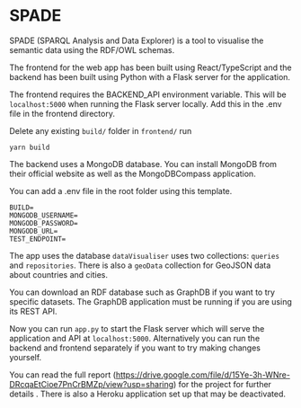 # SPADE

SPADE (SPARQL Analysis and Data Explorer) is a tool to visualise the semantic data using the RDF/OWL schemas.

The frontend for the web app has been built using React/TypeScript and the backend has been built using Python with a Flask server for the application.

The frontend requires the BACKEND_API environment variable. This will be ```localhost:5000``` when running the Flask server locally. Add this in the .env file in the frontend directory.

Delete any existing ```build/``` folder in ```frontend/``` run 
```
yarn build
```

The backend uses a MongoDB database. You can install MongoDB from their official website as well as the MongoDBCompass application. 

You can add a .env file in the root folder using this template.
```
BUILD=
MONGODB_USERNAME=
MONGODB_PASSWORD=
MONGODB_URL=
TEST_ENDPOINT=
```

The app uses the database ```dataVisualiser``` uses two collections: ```queries``` and ```repositories```. There is also a ```geoData``` collection for GeoJSON data about countries and cities.

You can download an RDF database such as GraphDB if you want to try specific datasets. The GraphDB application must be running if you are using its REST API.

Now you can run ```app.py``` to start the Flask server which will serve the application and API at ```localhost:5000```. Alternatively you can run the backend and frontend separately if you want to try making changes yourself.

You can read the full report (https://drive.google.com/file/d/15Ye-3h-WNre-DRcqaEtCioe7PnCrBMZp/view?usp=sharing) for the project for further details . There is also a Heroku application set up that may be deactivated.